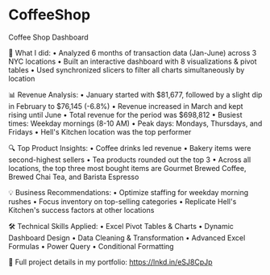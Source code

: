 # CoffeeShop
Coffee Shop Dashboard


🎯 What I did:
• Analyzed 6 months of transaction data (Jan-June) across 3 NYC locations
• Built an interactive dashboard with 8 visualizations & pivot tables
• Used synchronized slicers to filter all charts simultaneously by location

📊 Revenue Analysis:
• January started with $81,677, followed by a slight dip in February to $76,145 (-6.8%)
• Revenue increased in March and kept rising until June
• Total revenue for the period was $698,812
• Busiest times: Weekday mornings (8-10 AM)
• Peak days: Mondays, Thursdays, and Fridays
• Hell's Kitchen location was the top performer

🔍 Top Product Insights:
• Coffee drinks led revenue
• Bakery items were second-highest sellers
• Tea products rounded out the top 3
• Across all locations, the top three most bought items are Gourmet Brewed Coffee, Brewed Chai Tea, and Barista Espresso

💡 Business Recommendations:
• Optimize staffing for weekday morning rushes
• Focus inventory on top-selling categories
• Replicate Hell's Kitchen's success factors at other locations

🛠️ Technical Skills Applied:
• Excel Pivot Tables & Charts
• Dynamic Dashboard Design
• Data Cleaning & Transformation
• Advanced Excel Formulas
• Power Query
• Conditional Formatting

📂 Full project details in my portfolio: https://lnkd.in/eSJ8CpJp
